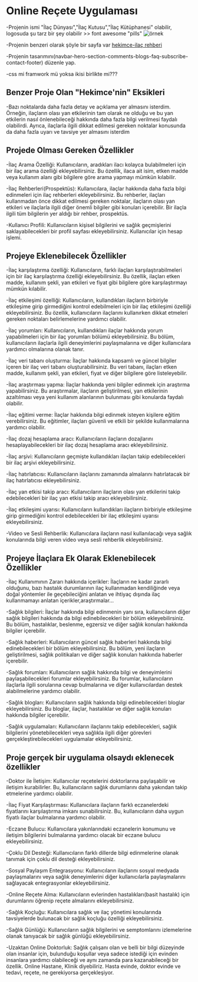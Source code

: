 # Online Reçete Uygulaması

-Projenin ismi "İlaç Dünyası","İlaç Kutusu","İlaç Kütüphanesi" olabilir, logosuda şu tarz bir şey olabilir >> font awesome "pills" ![örnek](https://simpleicon.com/wp-content/uploads/pills_1.png)

-Projenin benzeri olarak şöyle bir sayfa var [hekimce-ilaç rehberi](https://www.hekimce.com/blog/ilac-rehberi)

-Projenin tasarımını(navbar-hero-section-comments-blogs-faq-subscribe-contact-footer) düzenle yap.

-css mi framwork mü yoksa ikisi birlikte mi???

## Benzer Proje Olan "Hekimce'nin" Eksikleri

-Bazı noktalarda daha fazla detay ve açıklama yer almasını isterdim. Örneğin, ilaçların olası yan etkilerinin tam olarak ne olduğu ve bu yan etkilerin nasıl önlenebileceği hakkında daha fazla bilgi verilmesi faydalı olabilirdi. Ayrıca, ilaçlarla ilgili dikkat edilmesi gereken noktalar konusunda da daha fazla uyarı ve tavsiye yer almasını isterdim

## Projede Olması Gereken Özellikler

-İlaç Arama Özelliği: Kullanıcıların, aradıkları ilacı kolayca bulabilmeleri için bir ilaç arama özelliği ekleyebilirsiniz. Bu özellik, ilaca ait isim, etken madde veya kullanım alanı gibi bilgilere göre arama yapmayı mümkün kılabilir.

-İlaç Rehberleri(Prospektüs): Kullanıcılara, ilaçlar hakkında daha fazla bilgi edinmeleri için ilaç rehberleri ekleyebilirsiniz. Bu rehberler, ilaçları kullanmadan önce dikkat edilmesi gereken noktalar, ilaçların olası yan etkileri ve ilaçlarla ilgili diğer önemli bilgiler gibi konuları içerebilir. Bir ilaçla ilgili tüm bilgilerin yer aldığı bir rehber, prospektüs.

-Kullanıcı Profili: Kullanıcıların kişisel bilgilerini ve sağlık geçmişlerini saklayabilecekleri bir profil sayfası ekleyebilirsiniz. Kullanıcılar için hesap işlemi.

## Projeye Eklenebilecek Özellikler

-İlaç karşılaştırma özelliği: Kullanıcıların, farklı ilaçları karşılaştırabilmeleri için bir ilaç karşılaştırma özelliği ekleyebilirsiniz. Bu özellik, ilaçları etken madde, kullanım şekli, yan etkileri ve fiyat gibi bilgilere göre karşılaştırmayı mümkün kılabilir.

-İlaç etkileşimi özelliği: Kullanıcıların, kullandıkları ilaçların birbiriyle etkileşime girip girmediğini kontrol edebilmeleri için bir ilaç etkileşimi özelliği ekleyebilirsiniz. Bu özellik, kullanıcıların ilaçlarını kullanırken dikkat etmeleri gereken noktaları belirlemelerine yardımcı olabilir.

-İlaç yorumları: Kullanıcıların, kullandıkları ilaçlar hakkında yorum yapabilmeleri için bir ilaç yorumları bölümü ekleyebilirsiniz. Bu bölüm, kullanıcıların ilaçlarla ilgili deneyimlerini paylaşmalarına ve diğer kullanıcılara yardımcı olmalarına olanak tanır.

-İlaç veri tabanı oluşturma: İlaçlar hakkında kapsamlı ve güncel bilgiler içeren bir ilaç veri tabanı oluşturabilirsiniz. Bu veri tabanı, ilaçları etken madde, kullanım şekli, yan etkileri, fiyat ve diğer bilgilere göre listeleyebilir.

-İlaç araştırması yapma: İlaçlar hakkında yeni bilgiler edinmek için araştırma yapabilirsiniz. Bu araştırmalar, ilaçların geliştirilmesi, yan etkilerinin azaltılması veya yeni kullanım alanlarının bulunması gibi konularda faydalı olabilir.

-İlaç eğitimi verme: İlaçlar hakkında bilgi edinmek isteyen kişilere eğitim verebilirsiniz. Bu eğitimler, ilaçları güvenli ve etkili bir şekilde kullanmalarına yardımcı olabilir.

-İlaç dozaj hesaplama aracı: Kullanıcıların ilaçların dozajlarını hesaplayabilecekleri bir ilaç dozaj hesaplama aracı ekleyebilirsiniz.

-İlaç arşivi: Kullanıcıların geçmişte kullandıkları ilaçları takip edebilecekleri bir ilaç arşivi ekleyebilirsiniz.

-İlaç hatırlatıcısı: Kullanıcıların ilaçlarını zamanında almalarını hatırlatacak bir ilaç hatırlatıcısı ekleyebilirsiniz.

-İlaç yan etkisi takip aracı: Kullanıcıların ilaçların olası yan etkilerini takip edebilecekleri bir ilaç yan etkisi takip aracı ekleyebilirsiniz.

-İlaç etkileşimi uyarısı: Kullanıcıların kullandıkları ilaçların birbiriyle etkileşime girip girmediğini kontrol edebilecekleri bir ilaç etkileşimi uyarısı ekleyebilirsiniz.

-Video ve Sesli Rehberlik: Kullanıcılara ilaçların nasıl kullanılacağı veya sağlık konularında bilgi veren video veya sesli rehberlik ekleyebilirsiniz.

## Projeye İlaçlara Ek Olarak Eklenebilecek Özellikler

-İlaç Kullanımının Zararı hakkında içerikler: İlaçların ne kadar zararlı olduğunu, bazı hastalık durumlarının ilaç kullanmadan kendiliğinde veya doğal yöntemler ile geçebileciğini anlatan ve ihtiyaç dışında ilaç kullanmamayı anlatan içerikler,araştırmalar...

-Sağlık bilgileri: İlaçlar hakkında bilgi edinmenin yanı sıra, kullanıcıların diğer sağlık bilgileri hakkında da bilgi edinebilecekleri bir bölüm ekleyebilirsiniz. Bu bölüm, hastalıklar, beslenme, egzersiz ve diğer sağlık konuları hakkında bilgiler içerebilir.

-Sağlık haberleri: Kullanıcıların güncel sağlık haberleri hakkında bilgi edinebilecekleri bir bölüm ekleyebilirsiniz. Bu bölüm, yeni ilaçların geliştirilmesi, sağlık politikaları ve diğer sağlık konuları hakkında haberler içerebilir.

-Sağlık forumları: Kullanıcıların sağlık hakkında bilgi ve deneyimlerini paylaşabilecekleri forumlar ekleyebilirsiniz. Bu forumlar, kullanıcıların ilaçlarla ilgili sorularına cevap bulmalarına ve diğer kullanıcılardan destek alabilmelerine yardımcı olabilir.

-Sağlık blogları: Kullanıcıların sağlık hakkında bilgi edinebilecekleri bloglar ekleyebilirsiniz. Bu bloglar, ilaçlar, hastalıklar ve diğer sağlık konuları hakkında bilgiler içerebilir.

-Sağlık uygulamaları: Kullanıcıların ilaçlarını takip edebilecekleri, sağlık bilgilerini yönetebilecekleri veya sağlıkla ilgili diğer görevleri gerçekleştirebilecekleri uygulamalar ekleyebilirsiniz.

## Proje gerçek bir uygulama olsaydı eklenecek özellikler

-Doktor ile İletişim: Kullanıcılar reçetelerini doktorlarına paylaşabilir ve iletişim kurabilirler. Bu, kullanıcıların sağlık durumlarını daha yakından takip etmelerine yardımcı olabilir.

-İlaç Fiyat Karşılaştırması: Kullanıcılara ilaçların farklı eczanelerdeki fiyatlarını karşılaştırma imkanı sunabilirsiniz. Bu, kullanıcıların daha uygun fiyatlı ilaçlar bulmalarına yardımcı olabilir.

-Eczane Bulucu: Kullanıcılara yakınlarındaki eczanelerin konumunu ve iletişim bilgilerini bulmalarına yardımcı olacak bir eczane bulucu ekleyebilirsiniz.

-Çoklu Dil Desteği: Kullanıcıların farklı dillerde bilgi edinmelerine olanak tanımak için çoklu dil desteği ekleyebilirsiniz.

-Sosyal Paylaşım Entegrasyonu: Kullanıcıların ilaçlarını sosyal medyada paylaşmalarını veya sağlık deneyimlerini diğer kullanıcılarla paylaşmalarını sağlayacak entegrasyonlar ekleyebilirsiniz.

-Online Reçete Alma: Kullanıcıların evlerinden hastalıkları(basit hastalık) için durumlarını öğrenip reçete almalarını ekleyebilirsiniz.

-Sağlık Koçluğu: Kullanıcılara sağlık ve ilaç yönetimi konularında tavsiyelerde bulunacak bir sağlık koçluğu özelliği ekleyebilirsiniz.

-Sağlık Günlüğü: Kullanıcıların sağlık bilgilerini ve semptomlarını izlemelerine olanak tanıyacak bir sağlık günlüğü ekleyebilirsiniz.

-Uzaktan Online Doktorluk: Sağlık çalışanı olan ve belli bir bilgi düzeyinde olan insanlar için, bulunduğu koşullar veya sadece istediği için evinden insanlara yardımcı olabileceği ve aynı zamanda para kazanabileceği bir özellik. Online Hastane, Klinik diyebiliriz. Hasta evinde, doktor evinde ve tedavi, reçete, ne gerekiyorsa gerçekleşiyor.

